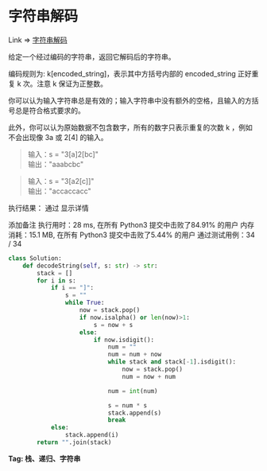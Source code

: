 # 字符串解码

Link => [字符串解码](https://leetcode-cn.com/problems/decode-string/)

给定一个经过编码的字符串，返回它解码后的字符串。

编码规则为: k[encoded_string]，表示其中方括号内部的 encoded_string 正好重复 k 次。注意 k 保证为正整数。

你可以认为输入字符串总是有效的；输入字符串中没有额外的空格，且输入的方括号总是符合格式要求的。

此外，你可以认为原始数据不包含数字，所有的数字只表示重复的次数 k ，例如不会出现像 3a 或 2[4] 的输入。

>输入：s = "3[a]2[bc]"<br />
>输出："aaabcbc"<br />

>输入：s = "3[a2[c]]"<br />
>输出："accaccacc"<br />

执行结果：
通过
显示详情

添加备注
执行用时：28 ms, 在所有 Python3 提交中击败了84.91% 的用户
内存消耗：15.1 MB, 在所有 Python3 提交中击败了5.44% 的用户
通过测试用例：34 / 34

```python
class Solution:
    def decodeString(self, s: str) -> str:
        stack = []
        for i in s:
            if i == "]":
                s = ""
                while True:
                    now = stack.pop()
                    if now.isalpha() or len(now)>1:
                        s = now + s
                    else:
                        if now.isdigit():
                            num = ""
                            num = num + now
                            while stack and stack[-1].isdigit():
                                now = stack.pop()
                                num = now + num

                            num = int(num)

                            s = num * s
                            stack.append(s)
                            break                   
            else:
                stack.append(i)
        return "".join(stack)
```
**Tag: 栈、递归、字符串**
